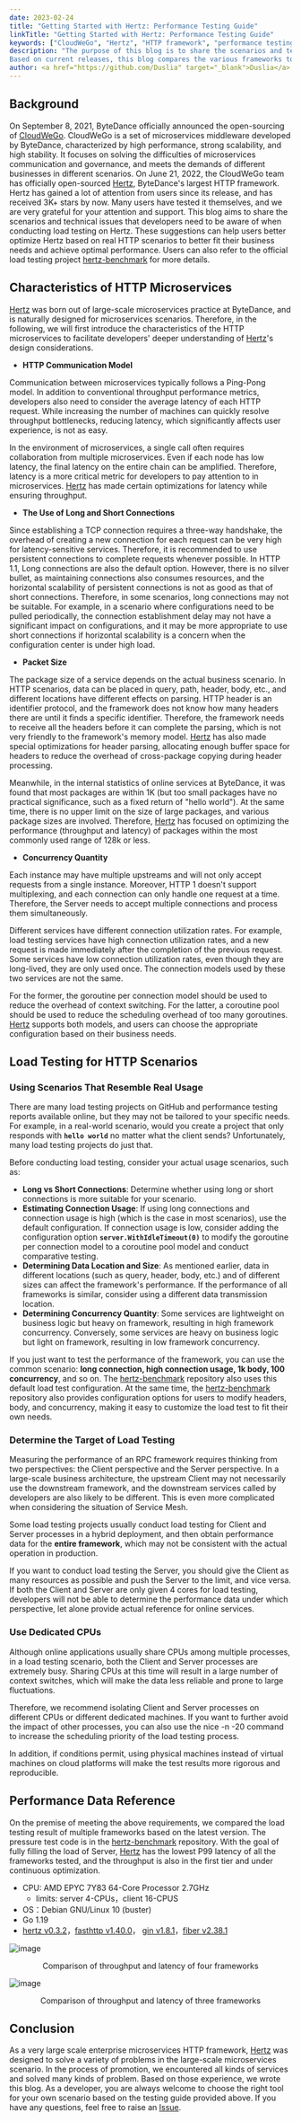 ```yaml
---
date: 2023-02-24
title: "Getting Started with Hertz: Performance Testing Guide"
linkTitle: "Getting Started with Hertz: Performance Testing Guide"
keywords: ["CloudWeGo", "Hertz", "HTTP framework", "performance testing"]
description: "The purpose of this blog is to share the scenarios and technical issues that developers need to know when they need to conduct load testing on Hertz. 
Based on current releases, this blog compares the various frameworks to provide performance reference data that will help you tune Hertz with real-world HTTP scenarios to better match business needs and maximize performance."
author: <a href="https://github.com/Duslia" target="_blank">Duslia</a>
---
```


## Background
On September 8, 2021, ByteDance officially announced the open-sourcing of [CloudWeGo][CloudWeGo].
CloudWeGo is a set of microservices middleware developed by ByteDance, characterized by high performance, strong scalability, and high stability. 
It focuses on solving the difficulties of microservices communication and governance, and meets the demands of different businesses in different scenarios.
On June 21, 2022, the CloudWeGo team has officially open-sourced [Hertz][Hertz], ByteDance's largest HTTP framework. Hertz has gained a lot of attention from users since its release, 
and has received 3K+ stars by now. Many users have tested it themselves, and we are very grateful for your attention and support.
This blog aims to share the scenarios and technical issues that developers need to be aware of when conducting load testing on Hertz. 
These suggestions can help users better optimize Hertz based on real HTTP scenarios to better fit their business needs and achieve optimal performance. 
Users can also refer to the official load testing project [hertz-benchmark][hertz-benchmark] for more details.

## Characteristics of HTTP Microservices

[Hertz][Hertz] was born out of large-scale microservices practice at ByteDance, and is naturally designed for microservices scenarios. 
Therefore, in the following, we will first introduce the characteristics of the HTTP microservices to facilitate developers' deeper understanding of [Hertz][Hertz]'s design considerations.

* **HTTP Communication Model**

Communication between microservices typically follows a Ping-Pong model. In addition to conventional throughput performance metrics, developers also need to consider the average latency of each HTTP request. 
While increasing the number of machines can quickly resolve throughput bottlenecks, reducing latency, which significantly affects user experience, is not as easy.

In the environment of microservices, a single call often requires collaboration from multiple microservices. Even if each node has low latency, the final latency on the entire chain can be amplified. 
Therefore, latency is a more critical metric for developers to pay attention to in microservices. [Hertz][Hertz] has made certain optimizations for latency while ensuring throughput.

* **The Use of Long and Short Connections**

Since establishing a TCP connection requires a three-way handshake, the overhead of creating a new connection for each request can be very high for latency-sensitive services. 
Therefore, it is recommended to use persistent connections to complete requests whenever possible. In HTTP 1.1, Long connections are also the default option.
However, there is no silver bullet, as maintaining connections also consumes resources, and the horizontal scalability of persistent connections is not as good as that of short connections. 
Therefore, in some scenarios, long connections may not be suitable. For example, in a scenario where configurations need to be pulled periodically, 
the connection establishment delay may not have a significant impact on configurations, and it may be more appropriate to use short connections if horizontal scalability is a concern when the configuration center is under high load.

* **Packet Size**

The package size of a service depends on the actual business scenario. In HTTP scenarios, data can be placed in query, path, header, body, etc., and different locations have different effects on parsing. 
HTTP header is an identifier protocol, and the framework does not know how many headers there are until it finds a specific identifier. Therefore, the framework needs to receive all the headers before it can complete the parsing, 
which is not very friendly to the framework's memory model. [Hertz][Hertz] has also made special optimizations for header parsing, allocating enough buffer space for headers to reduce the overhead of cross-package copying during header processing.

Meanwhile, in the internal statistics of online services at ByteDance, it was found that most packages are within 1K (but too small packages have no practical significance, such as a fixed return of "hello world"). 
At the same time, there is no upper limit on the size of large packages, and various package sizes are involved. Therefore, [Hertz][Hertz] has focused on optimizing the performance (throughput and latency) of packages within the most commonly used range of 128k or less.

* **Concurrency Quantity**

Each instance may have multiple upstreams and will not only accept requests from a single instance. Moreover, HTTP 1 doesn't support multiplexing, 
and each connection can only handle one request at a time. Therefore, the Server needs to accept multiple connections and process them simultaneously.

Different services have different connection utilization rates. For example, load testing services have high connection utilization rates, and a new request is made immediately after the completion of the previous request. 
Some services have low connection utilization rates, even though they are long-lived, they are only used once. The connection models used by these two services are not the same.

For the former, the goroutine per connection model should be used to reduce the overhead of context switching. For the latter, a coroutine pool should be used to reduce the scheduling overhead of too many goroutines. 
[Hertz][Hertz] supports both models, and users can choose the appropriate configuration based on their business needs.

## Load Testing for HTTP Scenarios

### Using Scenarios That Resemble Real Usage

There are many load testing projects on GitHub and performance testing reports available online, but they may not be tailored to your specific needs. 
For example, in a real-world scenario, would you create a project that only responds with **`hello world`** no matter what the client sends? Unfortunately, many load testing projects do just that.

Before conducting load testing, consider your actual usage scenarios, such as:

* **Long vs Short Connections**: Determine whether using long or short connections is more suitable for your scenario.
* **Estimating Connection Usage**: If using long connections and connection usage is high (which is the case in most scenarios), use the default configuration. 
  If connection usage is low, consider adding the configuration option **`server.WithIdleTimeout(0)`** to modify the goroutine per connection model to a coroutine pool model and conduct comparative testing.
* **Determining Data Location and Size**: As mentioned earlier, data in different locations (such as query, header, body, etc.) and of different sizes can affect the framework's performance. 
  If the performance of all frameworks is similar, consider using a different data transmission location.
* **Determining Concurrency Quantity**: Some services are lightweight on business logic but heavy on framework, resulting in high framework concurrency. 
  Conversely, some services are heavy on business logic but light on framework, resulting in low framework concurrency.

If you just want to test the performance of the framework, you can use the common scenario: **long connection, high connection usage, 1k body, 100 concurrency**, and so on. 
The [hertz-benchmark][hertz-benchmark] repository also uses this default load test configuration. 
At the same time, the [hertz-benchmark][hertz-benchmark] repository also provides configuration options for users to modify headers, body, and concurrency, making it easy to customize the load test to fit their own needs.

### Determine the Target of Load Testing

Measuring the performance of an RPC framework requires thinking from two perspectives: the Client perspective and the Server perspective. In a large-scale business architecture, 
the upstream Client may not necessarily use the downstream framework, and the downstream services called by developers are also likely to be different. This is even more complicated when considering the situation of Service Mesh.

Some load testing projects usually conduct load testing for Client and Server processes in a hybrid deployment, and then obtain performance data for the **entire framework**, which may not be consistent with the actual operation in production.

If you want to conduct load testing the Server, you should give the Client as many resources as possible and push the Server to the limit, and vice versa. 
If both the Client and Server are only given 4 cores for load testing, developers will not be able to determine the performance data under which perspective, let alone provide actual reference for online services.


### Use Dedicated CPUs

Although online applications usually share CPUs among multiple processes, in a load testing scenario, both the Client and Server processes are extremely busy. Sharing CPUs at this time will result in a large number of context switches, which will make the data less reliable and prone to large fluctuations.

Therefore, we recommend isolating Client and Server processes on different CPUs or different dedicated machines. If you want to further avoid the impact of other processes, you can also use the nice -n -20 command to increase the scheduling priority of the load testing process.

In addition, if conditions permit, using physical machines instead of virtual machines on cloud platforms will make the test results more rigorous and reproducible.

## Performance Data Reference

On the premise of meeting the above requirements, we compared the load testing result of multiple frameworks based on the latest version. The pressure test code is in the [hertz-benchmark][hertz-benchmark] repository.
With the goal of fully filling the load of Server, [Hertz] has the lowest P99 latency of all the frameworks tested, and the throughput is also in the first tier and under continuous optimization.

* CPU: AMD EPYC 7Y83 64-Core Processor 2.7GHz
  * limits: server 4-CPUs，client 16-CPUS
* OS：Debian GNU/Linux 10 (buster)
* Go 1.19
* [hertz v0.3.2](https://github.com/cloudwego/hertz/releases/tag/v0.3.2)，[fasthttp v1.40.0](https://github.com/valyala/fasthttp/releases/tag/v1.40.0)，
  [gin v1.8.1](https://github.com/gin-gonic/gin/releases/tag/v1.8.1)，[fiber v2.38.1](https://github.com/gofiber/fiber/releases/tag/v2.38.1)

![image](/img/blog/Hertz-benchmark/1.png)
<p align="center">Comparison of throughput and latency of four frameworks</p>

![image](/img/blog/Hertz-benchmark/2.png)

<p align="center">Comparison of throughput and latency of three frameworks</p>

## Conclusion

As a very large scale enterprise microservices HTTP framework, [Hertz][Hertz] was designed to solve a variety of problems in the large-scale microservices scenario. 
In the process of promotion, we encountered all kinds of services and solved many kinds of problem.
Based on those experience, we wrote this blog. As a developer, you are always welcome to choose the right tool for your own scenario based on the testing guide provided above. 
If you have any questions, feel free to raise an [Issue](https://github.com/cloudwego/hertz/issues).

[CloudWeGo]: https://github.com/cloudwego
[Hertz]: https://github.com/cloudwego/hertz
[hertz-benchmark]: https://github.com/cloudwego/hertz-benchmark
